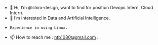 - 👋 Hi, I’m @shiro-design, want to find for position Devops Intern, Cloud Intern.
- 👀 I’m interested in Data and Artificial Intelligence.
-     Experience in using Linux.
- 📫 How to reach me : ntb1080@gmail.com .

<!---
shiro-design/shiro-design is a ✨ special ✨ repository because its `README.md` (this file) appears on your GitHub profile.
You can click the Preview link to take a look at your changes.
--->
